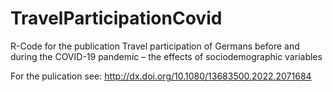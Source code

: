 # TravelParticipationCovid
R-Code for the publication Travel participation of Germans before and during the COVID-19 pandemic – the effects of sociodemographic variables

For the pulication see: http://dx.doi.org/10.1080/13683500.2022.2071684
